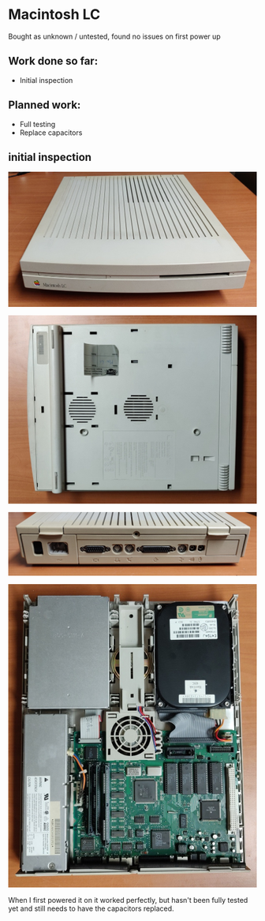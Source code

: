 # Macintosh LC
Bought as unknown / untested, found no issues on first power up

## Work done so far: 
+ Initial inspection

## Planned work:
+ Full testing
+ Replace capacitors

## initial inspection

![Front view](img_001.jpg)

![Bottom](img_002.jpg)

![Back](img_003.jpg)

![Inside](img_004.jpg)

When I first powered it on it worked perfectly, but hasn't been fully tested yet and still needs to have the capacitors replaced. 
